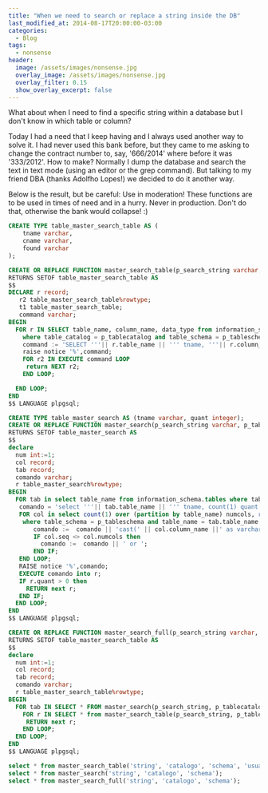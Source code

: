 ```yaml
---
title: "When we need to search or replace a string inside the DB"
last_modified_at: 2014-08-17T20:00:00-03:00
categories:
  - Blog
tags:
  - nonsense
header:
  image: /assets/images/nonsense.jpg
  overlay_image: /assets/images/nonsense.jpg
  overlay_filter: 0.15
  show_overlay_excerpt: false
---
```


What about when I need to find a specific string within a database but I don't know in which table or column?

Today I had a need that I keep having and I always used another way to solve it. I had never used this bank before, but they came to me asking to change the contract number to, say, '666/2014' where before it was '333/2012'. How to make? Normally I dump the database and search the text in text mode (using an editor or the grep command). But talking to my friend DBA (thanks Adolfho Lopes!) we decided to do it another way.

Below is the result, but be careful: Use in moderation! These functions are to be used in times of need and in a hurry. Never in production. Don't do that, otherwise the bank would collapse! :)

```sql
CREATE TYPE table_master_search_table AS (
    tname varchar,
    cname varchar,
    found varchar
);

CREATE OR REPLACE FUNCTION master_search_table(p_search_string varchar, p_tablecatalog varchar, p_tableschema varchar, p_tablename varchar)
RETURNS SETOF table_master_search_table AS
$$
DECLARE r record;
   r2 table_master_search_table%rowtype;
   t1 table_master_search_table;
   command varchar;
BEGIN
  FOR r IN SELECT table_name, column_name, data_type from information_schema.columns
	where table_catalog = p_tablecatalog and table_schema = p_tableschema and table_name = p_tablename LOOP
	command := 'SELECT '''|| r.table_name || ''' tname, '''|| r.column_name || ''' cname, ' || r.column_name|| ' found FROM ' || r.table_name || ' WHERE cast(' || r.column_name || ' as varchar) like ''%' || p_search_string || '%''';
	raise notice '%',command;
    FOR r2 IN EXECUTE command LOOP
     return NEXT r2;
    END LOOP;

  END LOOP;
END
$$ LANGUAGE plpgsql;

CREATE TYPE table_master_search AS (tname varchar, quant integer);
CREATE OR REPLACE FUNCTION master_search(p_search_string varchar, p_tablecatalog varchar, p_tableschema varchar)
RETURNS SETOF table_master_search AS
$$
declare
  num int:=1;
  col record;
  tab record;
  comando varchar;
  r table_master_search%rowtype;
BEGIN
  FOR tab in select table_name from information_schema.tables where table_schema=p_tableschema and table_type = 'BASE TABLE' LOOP
   comando = 'select '''|| tab.table_name || ''' tname, count(1) quant from '||tab.table_name||' where ';
   FOR col in select count(1) over (partition by table_name) numcols, row_number() over (partition by table_name) seq, * from information_schema.columns
	where table_schema = p_tableschema and table_name = tab.table_name LOOP
       comando :=  comando || 'cast(' || col.column_name ||' as varchar) like ''%' || p_search_string ||'%''';
       IF col.seq <> col.numcols then
         comando :=  comando || ' or ';
       END IF;
   END LOOP;
   RAISE notice '%',comando;
   EXECUTE comando into r;
   IF r.quant > 0 then
     RETURN next r;
   END IF;
  END LOOP;
END
$$ LANGUAGE plpgsql;

CREATE OR REPLACE FUNCTION master_search_full(p_search_string varchar, p_tablecatalog varchar, p_tableschema varchar)
RETURNS SETOF table_master_search_table AS
$$
declare
  num int:=1;
  col record;
  tab record;
  comando varchar;
  r table_master_search_table%rowtype;
BEGIN
  FOR tab IN SELECT * FROM master_search(p_search_string, p_tablecatalog, p_tableschema) LOOP
    FOR r IN SELECT * from master_search_table(p_search_string, p_tablecatalog, p_tableschema, tab.tname) LOOP
     RETURN next r;
    END LOOP;
  END LOOP;
END
$$ LANGUAGE plpgsql;

select * from master_search_table('string', 'catalogo', 'schema', 'usuarios');
select * from master_search('string', 'catalogo', 'schema');
select * from master_search_full('string', 'catalogo', 'schema');
```
